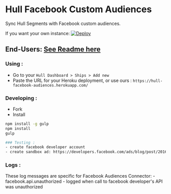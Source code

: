 
# Hull Facebook Custom Audiences

Sync Hull Segments with Facebook custom audiences.

If you want your own instance: [![Deploy](https://www.herokucdn.com/deploy/button.png)](https://heroku.com/deploy?template=https://github.com/hull-ships/hull-facebook-audiences)

End-Users: [See Readme here](https://dashboard.hullapp.io/readme?url=https://hull-facebook-audiences.herokuapp.com)
---

### Using :

- Go to your `Hull Dashboard > Ships > Add new`
- Paste the URL for your Heroku deployment, or use ours : `https://hull-facebook-audiences.herokuapp.com/`

### Developing :

- Fork
- Install

```sh
npm install -g gulp
npm install
gulp

### Testing :
- create facebook developer account
- create sandbox ad: https://developers.facebook.com/ads/blog/post/2016/10/19/sandbox-ad-accounts/

```

### Logs :
  
  These log messages are specific for Facebook Audiences Connector:
    - facebook.api.unauthorized - logged when call to facebook developer's API was unauthorized
